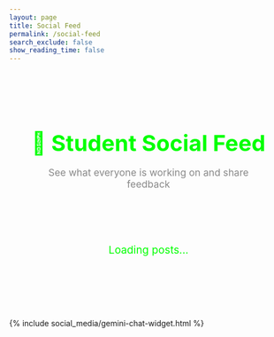 ```yaml
---
layout: page
title: Social Feed
permalink: /social-feed
search_exclude: false
show_reading_time: false
---
```


<style>
.social-feed-container {
  max-width: 900px;
  margin: 2rem auto;
  padding: 2rem;
}

.feed-header {
  text-align: center;
  margin-bottom: 3rem;
}

.feed-header h1 {
  color: #0f0;
  margin-bottom: 1rem;
  font-size: 2.5rem;
}

.feed-header p {
  color: #888;
  font-size: 1.1rem;
}

.filter-controls {
  background: #1a1a1a;
  border: 1px solid #444;
  border-radius: 8px;
  padding: 1.5rem;
  margin-bottom: 2rem;
}

.filter-controls h3 {
  color: #0f0;
  margin-bottom: 1rem;
  font-size: 1.2rem;
}

.filter-group {
  display: flex;
  gap: 1rem;
  flex-wrap: wrap;
  align-items: center;
}

.filter-group input,
.filter-group select {
  background: #222;
  border: 1px solid #444;
  border-radius: 4px;
  padding: 0.5rem 1rem;
  color: #fff;
  font-size: 0.95rem;
}

.filter-group button {
  background: #0f0;
  color: #000;
  border: none;
  border-radius: 4px;
  padding: 0.5rem 1.5rem;
  font-size: 0.95rem;
  font-weight: bold;
  cursor: pointer;
  transition: all 0.2s;
}

.filter-group button:hover {
  background: #0c0;
  transform: translateY(-2px);
}

.feed-stats {
  background: #1a1a1a;
  border-left: 3px solid #0f0;
  padding: 1rem 1.5rem;
  margin-bottom: 2rem;
  border-radius: 4px;
  display: flex;
  gap: 2rem;
  flex-wrap: wrap;
}

.stat {
  color: #888;
}

.stat strong {
  color: #0f0;
  font-size: 1.2rem;
  margin-right: 0.5rem;
}

.post-card {
  background: #1a1a1a;
  border: 1px solid #444;
  border-left: 3px solid #0f0;
  border-radius: 8px;
  padding: 1.5rem;
  margin-bottom: 1.5rem;
  transition: all 0.3s;
}

.post-card:hover {
  border-color: #0f0;
  box-shadow: 0 4px 12px rgba(0, 255, 0, 0.1);
}

.post-header {
  display: flex;
  justify-content: space-between;
  align-items: flex-start;
  margin-bottom: 1rem;
  padding-bottom: 1rem;
  border-bottom: 1px solid #333;
}

.post-author {
  flex: 1;
}

.post-author-name {
  color: #0f0;
  font-weight: bold;
  font-size: 1.2rem;
}

.post-meta {
  color: #666;
  font-size: 0.85rem;
  margin-top: 0.25rem;
}

.post-grade {
  background: #222;
  color: #0f0;
  padding: 0.5rem 1rem;
  border-radius: 6px;
  font-weight: bold;
  font-size: 0.9rem;
}

.post-lesson {
  display: inline-block;
  background: #222;
  color: #888;
  padding: 0.25rem 0.75rem;
  border-radius: 4px;
  font-size: 0.85rem;
  margin-bottom: 1rem;
}

.post-lesson a {
  color: #0f0;
  text-decoration: none;
}

.post-lesson a:hover {
  text-decoration: underline;
}

.post-content {
  color: #ccc;
  line-height: 1.6;
  margin: 1rem 0;
  padding: 1rem;
  background: #222;
  border-radius: 4px;
}

.post-replies {
  margin-top: 1.5rem;
  padding-top: 1rem;
  border-top: 1px solid #333;
}

.reply-count {
  color: #0f0;
  font-size: 0.9rem;
  margin-bottom: 1rem;
  font-weight: bold;
}

.reply-item {
  background: #222;
  padding: 1rem;
  margin-bottom: 0.75rem;
  border-left: 2px solid #666;
  border-radius: 4px;
  margin-left: 1.5rem;
}

.reply-header {
  display: flex;
  justify-content: space-between;
  margin-bottom: 0.5rem;
}

.reply-author {
  color: #0f0;
  font-weight: bold;
  font-size: 0.9rem;
}

.reply-timestamp {
  color: #666;
  font-size: 0.8rem;
}

.reply-content {
  color: #aaa;
  line-height: 1.5;
  font-size: 0.95rem;
}

.reply-form {
  margin-top: 1rem;
  padding-top: 1rem;
  border-top: 1px solid #333;
}

.reply-form textarea {
  width: 100%;
  background: #222;
  border: 1px solid #444;
  border-radius: 4px;
  padding: 0.75rem;
  color: #fff;
  font-family: inherit;
  font-size: 0.95rem;
  min-height: 80px;
  resize: vertical;
}

.reply-form textarea:focus {
  outline: none;
  border-color: #0f0;
}

.reply-actions {
  display: flex;
  gap: 0.5rem;
  margin-top: 0.75rem;
}

.reply-btn,
.cancel-reply-btn {
  padding: 0.5rem 1rem;
  border-radius: 4px;
  font-size: 0.9rem;
  cursor: pointer;
  border: none;
  transition: all 0.2s;
}

.reply-btn {
  background: #0f0;
  color: #000;
  font-weight: bold;
}

.reply-btn:hover {
  background: #0c0;
}

.cancel-reply-btn {
  background: #333;
  color: #fff;
}

.cancel-reply-btn:hover {
  background: #444;
}

.add-reply-btn {
  background: #333;
  color: #0f0;
  border: 1px solid #0f0;
  border-radius: 4px;
  padding: 0.5rem 1rem;
  font-size: 0.9rem;
  cursor: pointer;
  transition: all 0.2s;
}

.add-reply-btn:hover {
  background: #0f0;
  color: #000;
}

.loading {
  text-align: center;
  padding: 3rem;
  color: #0f0;
  font-size: 1.2rem;
}

.error-message {
  background: rgba(255, 0, 0, 0.1);
  border: 1px solid #f00;
  color: #f00;
  padding: 1rem;
  border-radius: 6px;
  text-align: center;
  margin: 2rem 0;
}

.success-message {
  background: rgba(0, 255, 0, 0.1);
  border: 1px solid #0f0;
  color: #0f0;
  padding: 1rem;
  border-radius: 6px;
  text-align: center;
  margin: 2rem 0;
}

.empty-state {
  text-align: center;
  padding: 3rem;
  color: #888;
}

.empty-state h3 {
  color: #0f0;
  margin-bottom: 1rem;
}

.login-prompt {
  background: rgba(255, 165, 0, 0.1);
  border: 1px solid #ffa500;
  color: #ffa500;
  padding: 1rem;
  border-radius: 6px;
  text-align: center;
  margin-bottom: 2rem;
}

.login-prompt a {
  color: #0f0;
  font-weight: bold;
  text-decoration: underline;
}
</style>

<div class="social-feed-container">
  <div class="feed-header">
    <h1>💬 Student Social Feed</h1>
    <p>See what everyone is working on and share feedback</p>
  </div>

  <div id="loginPrompt" class="login-prompt" style="display: none;">
    ⚠️ You must be <a href="{{ site.baseurl }}/login">logged in</a> to view the social feed and interact with posts.
  </div>

  <div id="filterControls" class="filter-controls" style="display: none;">
    <h3>🔍 Filter Posts</h3>
    <div class="filter-group">
      <input type="text" id="searchInput" placeholder="Search by student name or content...">
      <select id="gradeFilter">
        <option value="">All Grades</option>
        <option value="A">A Range</option>
        <option value="B">B Range</option>
        <option value="C">C Range</option>
        <option value="D">D Range</option>
        <option value="F">F Range</option>
        <option value="Not Yet Graded">Not Yet Graded</option>
      </select>
      <button onclick="applyFilters()">Apply Filters</button>
      <button onclick="clearFilters()">Clear</button>
    </div>
  </div>

  <div id="feedStats" class="feed-stats" style="display: none;">
    <div class="stat">
      <strong id="totalPosts">0</strong> Total Posts
    </div>
    <div class="stat">
      <strong id="totalReplies">0</strong> Total Replies
    </div>
    <div class="stat">
      <strong id="activeStudents">0</strong> Active Students
    </div>
  </div>

  <div id="loadingMessage" class="loading">
    Loading posts...
  </div>

  <div id="errorMessage" class="error-message" style="display: none;"></div>
  <div id="successMessage" class="success-message" style="display: none;"></div>

  <div id="feedContainer"></div>
</div>

<script type="module">
import { pythonURI, fetchOptions } from '{{ site.baseurl }}/assets/js/api/config.js';

let allPosts = [];
let filteredPosts = [];
let isLoggedIn = false;

// Check authentication
async function checkAuth() {
  try {
    const response = await fetch(`${pythonURI}/api/person/get`, fetchOptions);
    isLoggedIn = response.ok;
    return response.ok;
  } catch (error) {
    console.error('Auth check failed:', error);
    isLoggedIn = false;
    return false;
  }
}

// Load all posts
async function loadAllPosts() {
  try {
    // No authentication needed to view posts
    const response = await fetch(`${pythonURI}/api/post/all`, fetchOptions);
    if (!response.ok) {
      throw new Error('Failed to load posts');
    }
    allPosts = await response.json();
    filteredPosts = [...allPosts];
    updateStats();
    displayPosts(filteredPosts);
    document.getElementById('filterControls').style.display = 'block';
    document.getElementById('feedStats').style.display = 'flex';
  } catch (error) {
    console.error('Error loading posts:', error);
    showError('Error loading posts. Please try again later.');
  } finally {
    document.getElementById('loadingMessage').style.display = 'none';
  }
}

// Display posts
function displayPosts(posts) {
  const container = document.getElementById('feedContainer');
  
  if (!posts || posts.length === 0) {
    container.innerHTML = `
      <div class="empty-state">
        <h3>No Posts Yet</h3>
        <p>Be the first to submit feedback on a lesson!</p>
      </div>
    `;
    return;
  }
  
  container.innerHTML = posts.map(post => `
    <div class="post-card">
      <div class="post-header">
        <div class="post-author">
          <div class="post-author-name">${escapeHtml(post.studentName)}</div>
          <div class="post-meta">${formatDate(post.timestamp)}</div>
        </div>
        ${post.gradeReceived ? `<div class="post-grade">${escapeHtml(post.gradeReceived)}</div>` : ''}
      </div>
      
      ${post.pageTitle ? `
        <div class="post-lesson">
          📚 Lesson: <a href="${post.pageUrl}">${escapeHtml(post.pageTitle)}</a>
        </div>
      ` : ''}
      
      <div class="post-content">${escapeHtml(post.content)}</div>
      
      ${post.replies && post.replies.length > 0 ? `
        <div class="post-replies">
          <div class="reply-count">💬 ${post.replyCount} ${post.replyCount === 1 ? 'Reply' : 'Replies'}</div>
          ${post.replies.map(reply => `
            <div class="reply-item">
              <div class="reply-header">
                <span class="reply-author">${escapeHtml(reply.studentName)}</span>
                <span class="reply-timestamp">${formatDate(reply.timestamp)}</span>
              </div>
              <div class="reply-content">${escapeHtml(reply.content)}</div>
            </div>
          `).join('')}
        </div>
      ` : ''}
      
      <button class="add-reply-btn" onclick="showReplyForm(${post.id})">💬 Add Reply</button>
      <div class="reply-form" id="replyForm${post.id}" style="display: none;">
        <textarea id="replyContent${post.id}" placeholder="Write your feedback or reply..."></textarea>
        <div class="reply-actions">
          <button class="reply-btn" onclick="submitReply(${post.id})">Post Reply</button>
          <button class="cancel-reply-btn" onclick="hideReplyForm(${post.id})">Cancel</button>
        </div>
      </div>
    </div>
  `).join('');
}

// Update stats
function updateStats() {
  const totalPosts = allPosts.length;
  const totalReplies = allPosts.reduce((sum, post) => sum + (post.replyCount || 0), 0);
  const activeStudents = new Set(allPosts.map(post => post.studentName)).size;
  
  document.getElementById('totalPosts').textContent = totalPosts;
  document.getElementById('totalReplies').textContent = totalReplies;
  document.getElementById('activeStudents').textContent = activeStudents;
}

// Apply filters
window.applyFilters = function() {
  const searchTerm = document.getElementById('searchInput').value.toLowerCase();
  const gradeFilter = document.getElementById('gradeFilter').value;
  
  filteredPosts = allPosts.filter(post => {
    const matchesSearch = searchTerm === '' || 
      post.studentName.toLowerCase().includes(searchTerm) ||
      post.content.toLowerCase().includes(searchTerm);
    
    const matchesGrade = gradeFilter === '' ||
      (post.gradeReceived && post.gradeReceived.startsWith(gradeFilter));
    
    return matchesSearch && matchesGrade;
  });
  
  displayPosts(filteredPosts);
};

window.clearFilters = function() {
  document.getElementById('searchInput').value = '';
  document.getElementById('gradeFilter').value = '';
  filteredPosts = [...allPosts];
  displayPosts(filteredPosts);
};

// Reply functions
window.showReplyForm = function(postId) {
  if (!isLoggedIn) {
    showError('Please log in to reply to posts');
    return;
  }
  
  // Hide all other reply forms
  document.querySelectorAll('.reply-form').forEach(form => {
    form.style.display = 'none';
  });
  
  const form = document.getElementById(`replyForm${postId}`);
  if (form) {
    form.style.display = 'block';
    document.getElementById(`replyContent${postId}`).focus();
  }
};

window.hideReplyForm = function(postId) {
  const form = document.getElementById(`replyForm${postId}`);
  if (form) {
    form.style.display = 'none';
    document.getElementById(`replyContent${postId}`).value = '';
  }
};

window.submitReply = async function(postId) {
  const content = document.getElementById(`replyContent${postId}`).value.trim();
  
  if (!content) {
    showError('Please enter your reply');
    return;
  }
  
  try {
    const response = await fetch(`${pythonURI}/api/post/reply`, {
      ...fetchOptions,
      method: 'POST',
      body: JSON.stringify({
        parentId: postId,
        content: content
      })
    });
    
    if (!response.ok) {
      const error = await response.json();
      throw new Error(error.message || 'Failed to post reply');
    }
    
    showSuccess('✅ Reply posted successfully!');
    window.hideReplyForm(postId);
    await loadAllPosts(); // Reload to show new reply
  } catch (error) {
    console.error('Error posting reply:', error);
    showError('Error posting reply: ' + error.message);
  }
};

// Helper functions
function showError(message) {
  const errorDiv = document.getElementById('errorMessage');
  errorDiv.textContent = message;
  errorDiv.style.display = 'block';
  setTimeout(() => {
    errorDiv.style.display = 'none';
  }, 5000);
}

function showSuccess(message) {
  const successDiv = document.getElementById('successMessage');
  successDiv.textContent = message;
  successDiv.style.display = 'block';
  setTimeout(() => {
    successDiv.style.display = 'none';
  }, 5000);
}

function escapeHtml(text) {
  const div = document.createElement('div');
  div.textContent = text;
  return div.innerHTML;
}

function formatDate(timestamp) {
  if (!timestamp) return '';
  const date = new Date(timestamp);
  const now = new Date();
  const diff = now - date;
  
  // Less than 1 minute
  if (diff < 60000) {
    return 'Just now';
  }
  // Less than 1 hour
  if (diff < 3600000) {
    const minutes = Math.floor(diff / 60000);
    return `${minutes} minute${minutes > 1 ? 's' : ''} ago`;
  }
  // Less than 1 day
  if (diff < 86400000) {
    const hours = Math.floor(diff / 3600000);
    return `${hours} hour${hours > 1 ? 's' : ''} ago`;
  }
  // Otherwise show date
  return date.toLocaleDateString() + ' at ' + date.toLocaleTimeString([], {hour: '2-digit', minute:'2-digit'});
}

// Initialize
(async function() {
  const authOk = await checkAuth();
  
  if (!authOk) {
    document.getElementById('loginPrompt').style.display = 'block';
  }
  
  // Load posts regardless of authentication (viewing is public)
  await loadAllPosts();
  
  // Auto-refresh every 30 seconds
  setInterval(loadAllPosts, 30000);
})();
</script>

<!-- Gemini AI Chat Widget -->
{% include social_media/gemini-chat-widget.html %}
